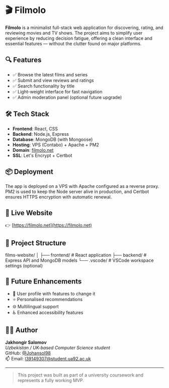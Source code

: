 # 🎬 Filmolo

**Filmolo** is a minimalist full-stack web application for discovering, rating, and reviewing movies and TV shows. The project aims to simplify user experience by reducing decision fatigue, offering a clean interface and essential features — without the clutter found on major platforms.

## 🔍 Features

- ✅ Browse the latest films and series
- ✅ Submit and view reviews and ratings
- ✅ Search functionality by title
- ✅ Light-weight interface for fast navigation
- ✅ Admin moderation panel (optional future upgrade)

## 🛠️ Tech Stack

- **Frontend**: React, CSS
- **Backend**: Node.js, Express
- **Database**: MongoDB (with Mongoose)
- **Hosting**: VPS (Contabo) + Apache + PM2
- **Domain**: [filmolo.net](https://filmolo.net)
- **SSL**: Let's Encrypt + Certbot

## 📦 Deployment

The app is deployed on a VPS with Apache configured as a reverse proxy. PM2 is used to keep the Node server alive in production, and Certbot ensures HTTPS encryption with automatic renewal.

## 🚀 Live Website

👉 [https://filmolo.net](https://filmolo.net)

## 📁 Project Structure

films-website/ │ 
  ├── frontend/ # React application 
    ├── backend/ # Express API and MongoDB models 
      └── .vscode/ # VSCode workspace settings (optional) 
## 🤔 Future Enhancements

- 🔐 User profile with features to change it 
- ⭐ Personalised recommendations  
- 🌐 Multilingual support  
- ♿ Enhanced accessibility features

## 👨‍💻 Author

**Jakhongir Salomov**  
_Uzbekistan / UK-based Computer Science student_  
GitHub: [@Johansol98](https://github.com/Johansol98)  
📫 Email: l39149307@student.ua92.ac.uk

---

> This project was built as part of a university coursework and represents a fully working MVP.
